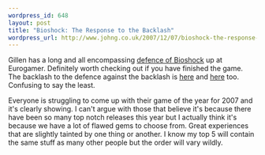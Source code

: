 ```yaml
--- 
wordpress_id: 648
layout: post
title: "Bioshock: The Response to the Backlash"
wordpress_url: http://www.johng.co.uk/2007/12/07/bioshock-the-response-to-the-backlash/
---
```

Gillen has a long and all encompassing <a href="http://www.eurogamer.net/article.php?article_id=88881">defence of Bioshock</a> up at Eurogamer. Definitely worth checking out if you have finished the game. The backlash to the defence against the backlash is <a href="http://www.rockpapershotgun.com/?p=708">here</a> and <a href="http://www.eurogamer.net/article_discussion.php?article_id=88881">here</a> too. Confusing to say the least.

Everyone is struggling to come up with their game of the year for 2007 and it's clearly showing. I can't argue with those that believe it's because there have been so many top notch releases this year but I actually think it's because we have a lot of flawed gems to choose from. Great experiences that are slightly tainted by one thing or another. I know my top 5 will contain the same stuff as many other people but the order will vary wildly.
